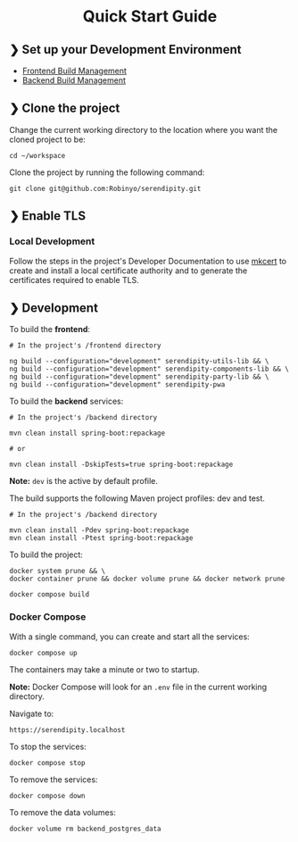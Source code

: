 <h1 align="center">Quick Start Guide</h1>

## ❯ Set up your Development Environment

* [Frontend Build Management](../build-management/frontend/README.md)
* [Backend Build Management](../build-management/backend/README.md)

## ❯ Clone the project

Change the current working directory to the location where you want the cloned project to be:

```
cd ~/workspace
```

Clone the project by running the following command:

```
git clone git@github.com:Robinyo/serendipity.git
``` 

## ❯ Enable TLS

### Local Development

Follow the steps in the project's Developer Documentation to use [mkcert](../mkcert/README.md) to create and install a 
local certificate authority and to generate the certificates required to enable TLS.

## ❯ Development

To build the **frontend**:

```
# In the project's /frontend directory

ng build --configuration="development" serendipity-utils-lib && \
ng build --configuration="development" serendipity-components-lib && \
ng build --configuration="development" serendipity-party-lib && \
ng build --configuration="development" serendipity-pwa
```

To build the **backend** services:

```
# In the project's /backend directory

mvn clean install spring-boot:repackage

# or

mvn clean install -DskipTests=true spring-boot:repackage
```

**Note:** `dev` is the active by default profile.

The build supports the following Maven project profiles: dev and test.

```
# In the project's /backend directory

mvn clean install -Pdev spring-boot:repackage
mvn clean install -Ptest spring-boot:repackage
```

To build the project:

```
docker system prune && \
docker container prune && docker volume prune && docker network prune

docker compose build
```

### Docker Compose

With a single command, you can create and start all the services:

```
docker compose up
```

The containers may take a minute or two to startup.

**Note:** Docker Compose will look for an `.env` file in the current working directory.

Navigate to:

```
https://serendipity.localhost
```

To stop the services:

```
docker compose stop
```

To remove the services:

```
docker compose down
```

To remove the data volumes:

```
docker volume rm backend_postgres_data
```
